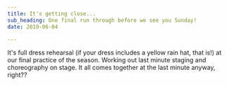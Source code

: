 ```yaml
---
title: It's getting close...
sub_heading: One final run through before we see you Sunday!
date: 2019-06-04

---
```

<!-- ![](/images/20190604_193607.jpg) -->

It's full dress rehearsal (if your dress includes a yellow rain hat, that is!) at our final practice of the season. Working out last minute staging and choreography on stage. It all comes together at the last minute anyway, right??

<!-- ![](/images/20190604_193643.jpg)

![](/images/20190604_191811.jpg)

![](/images/20190604_200818.jpg) -->
